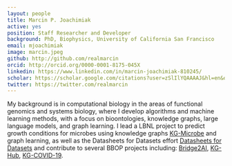 ```yaml
---
layout: people
title: Marcin P. Joachimiak
active: yes
position: Staff Researcher and Developer
background: PhD, Biophysics, University of California San Francisco
email: mjoachimiak
image: marcin.jpeg
github: http://github.com/realmarcin
orcid: http://orcid.org/0000-0001-8175-045X
linkedin: https://www.linkedin.com/in/marcin-joachimiak-810245/
scholar: https://scholar.google.com/citations?user=zSlIlYQAAAAJ&hl=en&oi=ao
twitter: https://twitter.com/realmarcin
---
```

My background is in computational biology in the areas of functional genomics and systems biology, where I develop algorithms and machine learning methods, with a focus on bioontologies, knowledge graphs, large language models, and graph learning.
I lead a LBNL project to predict growth conditions for microbes using knowledge graphs [KG-Microbe](/project/kg-microbe) and graph learning, as well as the Datasheets for Datasets effort [Datasheets for Datasets](/project/datasheets) and contribute to several BBOP projects including: [Bridge2AI](/project/bridge2ai), [KG-Hub](/project/kg-hub), [KG-COVID-19](/project/kg-covid-19).
